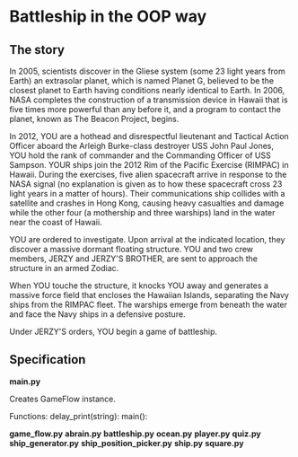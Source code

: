 # Battleship in the OOP way

## The story

In 2005, scientists discover in the Gliese system (some 23 light years from Earth) an extrasolar planet, which is named Planet G, believed to be the closest planet to Earth having conditions nearly identical to Earth. In 2006, NASA completes the construction of a transmission device in Hawaii that is five times more powerful than any before it, and a program to contact the planet, known as The Beacon Project, begins.

In 2012, YOU are a hothead and disrespectful lieutenant and Tactical Action Officer aboard the Arleigh Burke-class destroyer USS John Paul Jones, YOU hold the rank of commander and the Commanding Officer of USS Sampson. YOUR ships join the 2012 Rim of the Pacific Exercise (RIMPAC) in Hawaii. During the exercises, five alien spacecraft arrive in response to the NASA signal (no explanation is given as to how these spacecraft cross 23 light years in a matter of hours). Their communications ship collides with a satellite and crashes in Hong Kong, causing heavy casualties and damage while the other four (a mothership and three warships) land in the water near the coast of Hawaii. 

YOU are ordered to investigate. Upon arrival at the indicated location, they discover a massive dormant floating structure. YOU and two crew members, JERZY and JERZY'S BROTHER, are sent to approach the structure in an armed Zodiac.

When YOU touche the structure, it knocks YOU away and generates a massive force field that encloses the Hawaiian Islands, separating the Navy ships from the RIMPAC fleet. The warships emerge from beneath the water and face the Navy ships in a defensive posture. 



Under JERZY'S orders, YOU begin a game of battleship. 


## Specification

__main.py__

Creates GameFlow instance.

Functions:
	delay_print(string):
	main():

__game_flow.py__
__abrain.py__
__battleship.py__
__ocean.py__
__player.py__
__quiz.py__
__ship_generator.py__
__ship_position_picker.py__
__ship.py__
__square.py__

